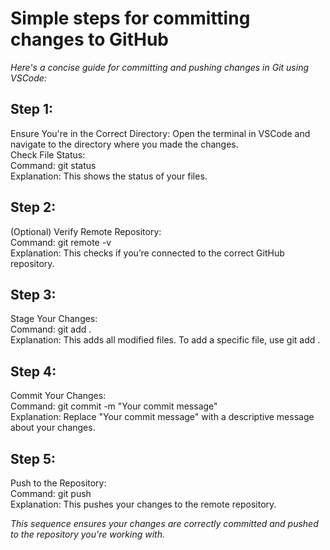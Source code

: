 # Simple steps for committing changes to GitHub

_Here's a concise guide for committing and pushing changes in Git using VSCode:_

## Step 1:  
Ensure You're in the Correct Directory: Open the terminal in VSCode and navigate to the directory where you made the changes.  
Check File Status:  
Command: git status  
Explanation: This shows the status of your files.

## Step 2:  
(Optional) Verify Remote Repository:  
Command: git remote -v  
Explanation: This checks if you’re connected to the correct GitHub repository.

## Step 3:  
Stage Your Changes:  
Command: git add .  
Explanation: This adds all modified files. To add a specific file, use git add <filename>.

## Step 4:
Commit Your Changes:  
Command: git commit -m "Your commit message"  
Explanation: Replace "Your commit message" with a descriptive message about your changes.

## Step 5:
Push to the Repository:  
Command: git push  
Explanation: This pushes your changes to the remote repository.

_This sequence ensures your changes are correctly committed and pushed to the repository you're working with._